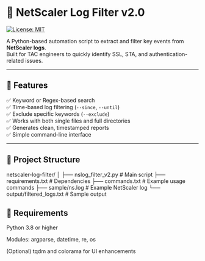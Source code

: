 # 🧠 NetScaler Log Filter v2.0
[![License: MIT](https://img.shields.io/badge/License-MIT-green.svg)](./LICENSE)

A Python-based automation script to extract and filter key events from **NetScaler logs**.  
Built for TAC engineers to quickly identify SSL, STA, and authentication-related issues.

---

## 🚀 Features
✅ Keyword or Regex-based search  
✅ Time-based log filtering (`--since`, `--until`)  
✅ Exclude specific keywords (`--exclude`)  
✅ Works with both single files and full directories  
✅ Generates clean, timestamped reports  
✅ Simple command-line interface  

---

## 📂 Project Structure
netscaler-log-filter/
│
├── nslog_filter_v2.py # Main script
├── requirements.txt # Dependencies
├── commands.txt # Example usage commands
├── sample/ns.log # Example NetScaler log
└── output/filtered_logs.txt # Sample output


## 🧰 Requirements

Python 3.8 or higher

Modules: argparse, datetime, re, os


(Optional) tqdm and colorama for UI enhancements
